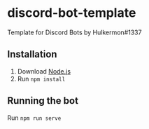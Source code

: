 # discord-bot-template
Template for Discord Bots by Hulkermon#1337

## Installation
1. Download [Node.js](https://nodejs.org/en/)
2. Run `npm install`

## Running the bot
Run `npm run serve`
